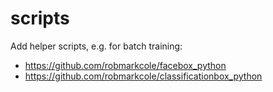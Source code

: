 # scripts

Add helper scripts, e.g. for batch training:
* https://github.com/robmarkcole/facebox_python
* https://github.com/robmarkcole/classificationbox_python
